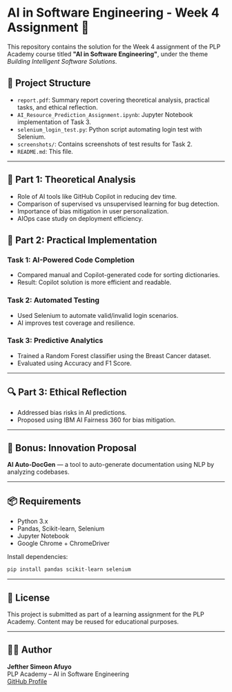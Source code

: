 # AI in Software Engineering - Week 4 Assignment 🚀

This repository contains the solution for the Week 4 assignment of the PLP Academy course titled **"AI in Software Engineering"**, under the theme _Building Intelligent Software Solutions_.

## 📁 Project Structure

- `report.pdf`: Summary report covering theoretical analysis, practical tasks, and ethical reflection.
- `AI_Resource_Prediction_Assignment.ipynb`: Jupyter Notebook implementation of Task 3.
- `selenium_login_test.py`: Python script automating login test with Selenium.
- `screenshots/`: Contains screenshots of test results for Task 2.
- `README.md`: This file.

---

## 🧠 Part 1: Theoretical Analysis

- Role of AI tools like GitHub Copilot in reducing dev time.
- Comparison of supervised vs unsupervised learning for bug detection.
- Importance of bias mitigation in user personalization.
- AIOps case study on deployment efficiency.

## 🔧 Part 2: Practical Implementation

### Task 1: AI-Powered Code Completion
- Compared manual and Copilot-generated code for sorting dictionaries.
- Result: Copilot solution is more efficient and readable.

### Task 2: Automated Testing
- Used Selenium to automate valid/invalid login scenarios.
- AI improves test coverage and resilience.

### Task 3: Predictive Analytics
- Trained a Random Forest classifier using the Breast Cancer dataset.
- Evaluated using Accuracy and F1 Score.

---

## 🔍 Part 3: Ethical Reflection

- Addressed bias risks in AI predictions.
- Proposed using IBM AI Fairness 360 for bias mitigation.

---

## 🌟 Bonus: Innovation Proposal

**AI Auto-DocGen** — a tool to auto-generate documentation using NLP by analyzing codebases.

---

## 📦 Requirements

- Python 3.x
- Pandas, Scikit-learn, Selenium
- Jupyter Notebook
- Google Chrome + ChromeDriver

Install dependencies:
```bash
pip install pandas scikit-learn selenium
```

---

## 📜 License

This project is submitted as part of a learning assignment for the PLP Academy. Content may be reused for educational purposes.

---

## 👨‍💻 Author

**Jefther Simeon Afuyo**  
PLP Academy – AI in Software Engineering  
[GitHub Profile](https://github.com/Jefther37)
